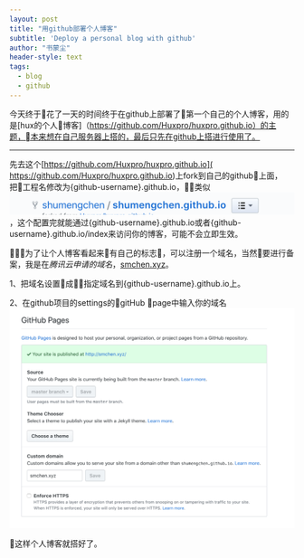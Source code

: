 ```yaml
---
layout: post
title: "用github部署个人博客"
subtitle: 'Deploy a personal blog with github'
author: "书蒙尘"
header-style: text
tags:
  - blog
  - github
---
```


今天终于花了一天的时间终于在github上部署了第一个自己的个人博客，用的是[hux的个人博客]（https://github.com/Huxpro/huxpro.github.io）的主题，本来想在自己服务器上搭的，最后只先在github上搭进行使用了。

---

先去这个[https://github.com/Huxpro/huxpro.github.io]( https://github.com/Huxpro/huxpro.github.io)上fork到自己的github上面，把工程名修改为{github-username}.github.io，类似![img](/img/20181028/githubName.png)，这个配置完就能通过{github-username}.github.io或者{github-username}.github.io/index来访问你的博客，可能不会立即生效。

为了让个人博客看起来有自己的标志，可以注册一个域名，当然要进行备案，我是在*腾讯云申请的域名*，[smchen.xyz](https://smchen.xyz)。

1、把域名设置成指定域名到{github-username}.github.io上。

2、在github项目的settings的gitHub page中输入你的域名![img](/img/20181028/githubPage.png)
 
 这样个人博客就搭好了。